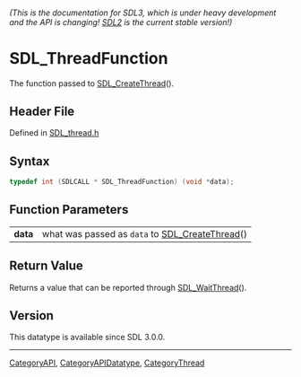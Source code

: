 ###### (This is the documentation for SDL3, which is under heavy development and the API is changing! [SDL2](https://wiki.libsdl.org/SDL2/) is the current stable version!)
# SDL_ThreadFunction

The function passed to [SDL_CreateThread](SDL_CreateThread)().

## Header File

Defined in [SDL_thread.h](https://github.com/libsdl-org/SDL/blob/main/include/SDL3/SDL_thread.h)

## Syntax

```c
typedef int (SDLCALL * SDL_ThreadFunction) (void *data);
```

## Function Parameters

|              |                                                                     |
| ------------ | ------------------------------------------------------------------- |
| **data**     | what was passed as `data` to [SDL_CreateThread](SDL_CreateThread)() |

## Return Value

Returns a value that can be reported through
[SDL_WaitThread](SDL_WaitThread)().

## Version

This datatype is available since SDL 3.0.0.

----
[CategoryAPI](CategoryAPI), [CategoryAPIDatatype](CategoryAPIDatatype), [CategoryThread](CategoryThread)


